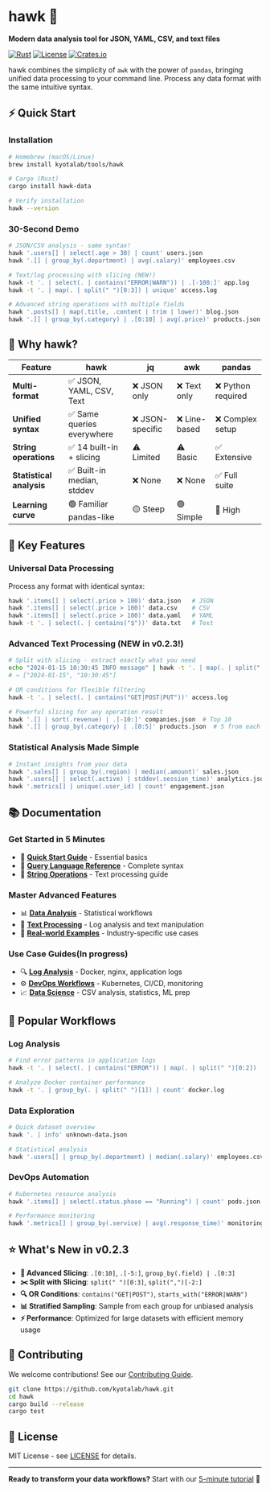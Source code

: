 # hawk 🦅

**Modern data analysis tool for JSON, YAML, CSV, and text files**

[![Rust](https://img.shields.io/badge/rust-1.70%2B-orange.svg)](https://www.rust-lang.org/)
[![License](https://img.shields.io/badge/license-MIT-blue.svg)](LICENSE)
[![Crates.io](https://img.shields.io/crates/v/hawk-data.svg)](https://crates.io/crates/hawk-data)

hawk combines the simplicity of `awk` with the power of `pandas`, bringing unified data processing to your command line. Process any data format with the same intuitive syntax.

## ⚡ Quick Start

### Installation

```bash
# Homebrew (macOS/Linux)
brew install kyotalab/tools/hawk

# Cargo (Rust)
cargo install hawk-data

# Verify installation
hawk --version
```

### 30-Second Demo

```bash
# JSON/CSV analysis - same syntax!
hawk '.users[] | select(.age > 30) | count' users.json
hawk '.[] | group_by(.department) | avg(.salary)' employees.csv

# Text/log processing with slicing (NEW!)
hawk -t '. | select(. | contains("ERROR|WARN")) | .[-100:]' app.log
hawk -t '. | map(. | split(" ")[0:3]) | unique' access.log

# Advanced string operations with multiple fields
hawk '.posts[] | map(.title, .content | trim | lower)' blog.json
hawk '.[] | group_by(.category) | .[0:10] | avg(.price)' products.json
```

## 🚀 Why hawk?

| Feature                  | hawk                       | jq               | awk           | pandas             |
| ------------------------ | -------------------------- | ---------------- | ------------- | ------------------ |
| **Multi-format**         | ✅ JSON, YAML, CSV, Text   | ❌ JSON only     | ❌ Text only  | ❌ Python required |
| **Unified syntax**       | ✅ Same queries everywhere | ❌ JSON-specific | ❌ Line-based | ❌ Complex setup   |
| **String operations**    | ✅ 14 built-in + slicing   | ⚠️ Limited       | ⚠️ Basic      | ✅ Extensive       |
| **Statistical analysis** | ✅ Built-in median, stddev | ❌ None          | ❌ None       | ✅ Full suite      |
| **Learning curve**       | 🟢 Familiar pandas-like    | 🟡 Steep         | 🟢 Simple     | 🔴 High            |

## 🎯 Key Features

### **Universal Data Processing**

Process any format with identical syntax:

```bash
hawk '.items[] | select(.price > 100)' data.json   # JSON
hawk '.items[] | select(.price > 100)' data.csv    # CSV
hawk '.items[] | select(.price > 100)' data.yaml   # YAML
hawk -t '. | select(. | contains("$"))' data.txt   # Text
```

### **Advanced Text Processing (NEW in v0.2.3!)**

```bash
# Split with slicing - extract exactly what you need
echo "2024-01-15 10:30:45 INFO message" | hawk -t '. | map(. | split(" ")[0:2])'
# → ["2024-01-15", "10:30:45"]

# OR conditions for flexible filtering
hawk -t '. | select(. | contains("GET|POST|PUT"))' access.log

# Powerful slicing for any operation result
hawk '.[] | sort(.revenue) | .[-10:]' companies.json  # Top 10
hawk '.[] | group_by(.category) | .[0:5]' products.json  # 5 from each group
```

### **Statistical Analysis Made Simple**

```bash
# Instant insights from your data
hawk '.sales[] | group_by(.region) | median(.amount)' sales.json
hawk '.users[] | select(.active) | stddev(.session_time)' analytics.json
hawk '.metrics[] | unique(.user_id) | count' engagement.json
```

## 📚 Documentation

### **Get Started in 5 Minutes**

- 🚀 [**Quick Start Guide**](docs/getting-started.md) - Essential basics
- 📖 [**Query Language Reference**](docs/query-language.md) - Complete syntax
- 🧵 [**String Operations**](docs/string-operations.md) - Text processing guide

### **Master Advanced Features**

- 📊 [**Data Analysis**](docs/data-analysis.md) - Statistical workflows
- 📄 [**Text Processing**](docs/text-processing.md) - Log analysis and text manipulation
- 💼 [**Real-world Examples**](docs/examples/) - Industry-specific use cases

### **Use Case Guides(In progress)**

- 🔍 [**Log Analysis**](docs/examples/log-analysis.md) - Docker, nginx, application logs
- ⚙️ [**DevOps Workflows**](docs/examples/devops-workflows.md) - Kubernetes, CI/CD, monitoring
- 📈 [**Data Science**](docs/examples/data-science.md) - CSV analysis, statistics, ML prep

## 🌟 Popular Workflows

### **Log Analysis**

```bash
# Find error patterns in application logs
hawk -t '. | select(. | contains("ERROR")) | map(. | split(" ")[0:2]) | unique' app.log

# Analyze Docker container performance
hawk -t '. | group_by(. | split(" ")[1]) | count' docker.log
```

### **Data Exploration**

```bash
# Quick dataset overview
hawk '. | info' unknown-data.json

# Statistical analysis
hawk '.users[] | group_by(.department) | median(.salary)' employees.csv
```

### **DevOps Automation**

```bash
# Kubernetes resource analysis
hawk '.items[] | select(.status.phase == "Running") | count' pods.json

# Performance monitoring
hawk '.metrics[] | group_by(.service) | avg(.response_time)' monitoring.json
```

## ⭐ What's New in v0.2.3

- **🎯 Advanced Slicing**: `.[0:10]`, `.[-5:]`, `group_by(.field) | .[0:3]`
- **✂️ Split with Slicing**: `split(" ")[0:3]`, `split(",")[-2:]`
- **🔍 OR Conditions**: `contains("GET|POST")`, `starts_with("ERROR|WARN")`
- **📊 Stratified Sampling**: Sample from each group for unbiased analysis
- **⚡ Performance**: Optimized for large datasets with efficient memory usage

## 🤝 Contributing

We welcome contributions! See our [Contributing Guide](CONTRIBUTING.md).

```bash
git clone https://github.com/kyotalab/hawk.git
cd hawk
cargo build --release
cargo test
```

## 📄 License

MIT License - see [LICENSE](LICENSE) for details.

---

**Ready to transform your data workflows?** Start with our [5-minute tutorial](docs/getting-started.md) 🚀
